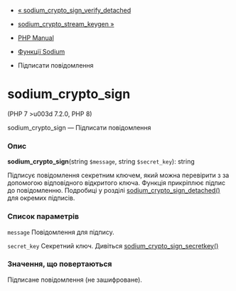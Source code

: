 - [«
sodium_crypto_sign_verify_detached](function.sodium-crypto-sign-verify-detached.md)
- [sodium_crypto_stream_keygen
»](function.sodium-crypto-stream-keygen.md)

- [PHP Manual](index.md)
- [Функції Sodium](ref.sodium.md)
- Підписати повідомлення

# sodium_crypto_sign

(PHP 7 \>u003d 7.2.0, PHP 8)

sodium_crypto_sign — Підписати повідомлення

### Опис

**sodium_crypto_sign**(string `$message`, string `$secret_key`): string

Підписує повідомлення секретним ключем, який можна перевірити з
за допомогою відповідного відкритого ключа. Функція прикріплює підпис до
повідомленню. Подробиці у розділі
[sodium_crypto_sign_detached()](function.sodium-crypto-sign-detached.md)
для окремих підписів.

### Список параметрів

`message`
Повідомлення для підпису.

`secret_key`
Секретний ключ. Дивіться
[sodium_crypto_sign_secretkey()](function.sodium-crypto-sign-secretkey.md)

### Значення, що повертаються

Підписане повідомлення (не зашифроване).
